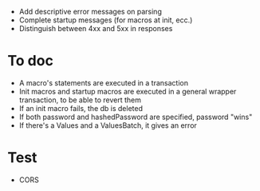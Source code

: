 - Add descriptive error messages on parsing
- Complete startup messages (for macros at init, ecc.)
- Distinguish between 4xx and 5xx in responses

# To doc

- A macro's statements are executed in a transaction
- Init macros and startup macros are executed in a general wrapper transaction, to be able to revert them
- If an init macro fails, the db is deleted
- If both password and hashedPassword are specified, password "wins"
- If there's a Values and a ValuesBatch, it gives an error

# Test

- CORS
